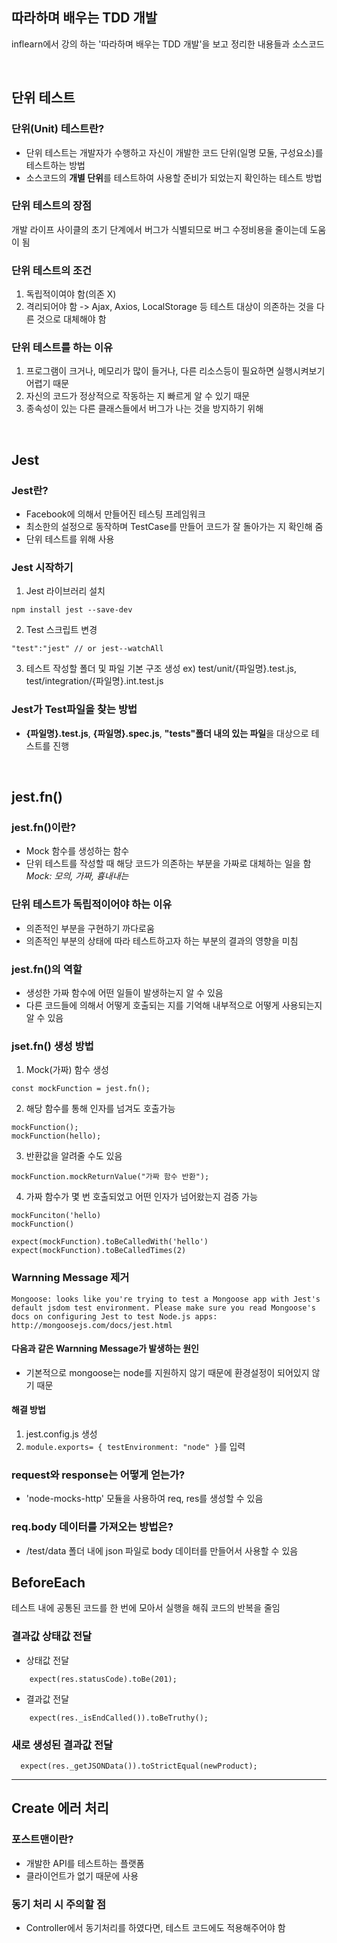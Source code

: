 ## 따라하며 배우는 TDD 개발

inflearn에서 강의 하는 '따라하며 배우는 TDD 개발'을 보고 정리한 내용들과 소스코드

<br/>

## 단위 테스트

### 단위(Unit) 테스트란?

- 단위 테스트는 개발자가 수행하고 자신이 개발한 코드 단위(일명 모둘, 구성요소)를 테스트하는 방법
- 소스코드의 **개별 단위**를 테스트하여 사용할 준비가 되었는지 확인하는 테스트 방법

### 단위 테스트의 장점

개발 라이프 사이클의 초기 단계에서 버그가 식별되므로 버그 수정비용을 줄이는데 도움이 됨

### 단위 테스트의 조건

1. 독립적이여야 함(의존 X)
2. 격리되어야 함 -> Ajax, Axios, LocalStorage 등 테스트 대상이 의존하는 것을 다른 것으로 대체해야 함

### 단위 테스트를 하는 이유

1. 프로그램이 크거나, 메모리가 많이 들거나, 다른 리소스등이 필요하면 실행시켜보기 어렵기 때문
2. 자신의 코드가 정상적으로 작동하는 지 빠르게 알 수 있기 때문
3. 종속성이 있는 다른 클래스들에서 버그가 나는 것을 방지하기 위해

<br/>

## Jest

### Jest란?

- Facebook에 의해서 만들어진 테스팅 프레임워크
- 최소한의 설정으로 동작하며 TestCase를 만들어 코드가 잘 돌아가는 지 확인해 줌
- 단위 테스트를 위해 사용

### Jest 시작하기

1. Jest 라이브러리 설치

```
npm install jest --save-dev
```

2. Test 스크립트 변경

```
"test":"jest" // or jest--watchAll
```

3. 테스트 작성할 폴더 및 파일 기본 구조 생성
   ex) test/unit/{파일명}.test.js, test/integration/{파일명}.int.test.js

### Jest가 Test파일을 찾는 방법

- **{파일명}.test.js**, **{파일명}.spec.js**, **"tests"폴더 내의 있는 파일**을 대상으로 테스트를 진행

<br/>

## jest.fn()

### jest.fn()이란?

- Mock 함수를 생성하는 함수
- 단위 테스트를 작성할 때 해당 코드가 의존하는 부분을 가짜로 대체하는 일을 함
  _Mock: 모의, 가짜, 흉내내는_

### 단위 테스트가 독립적이어야 하는 이유

- 의존적인 부분을 구현하기 까다로움
- 의존적인 부분의 상태에 따라 테스트하고자 하는 부분의 결과의 영향을 미침

### jest.fn()의 역할

- 생성한 가짜 함수에 어떤 일들이 발생하는지 알 수 있음
- 다른 코드들에 의해서 어떻게 호출되는 지를 기억해 내부적으로 어떻게 사용되는지 알 수 있음

### jset.fn() 생성 방법

1. Mock(가짜) 함수 생성

```
const mockFunction = jest.fn();
```

2. 해당 함수를 통해 인자를 넘겨도 호출가능

```
mockFunction();
mockFunction(hello);
```

3. 반환값을 알려줄 수도 있음

```
mockFunction.mockReturnValue("가짜 함수 반환");
```

4. 가짜 함수가 몇 번 호출되었고 어떤 인자가 넘어왔는지 검증 가능

```
mockFunciton('hello)
mockFunction()

expect(mockFunction).toBeCalledWith('hello')
expect(mockFunction).toBeCalledTimes(2)
```

### Warnning Message 제거

```
Mongoose: looks like you're trying to test a Mongoose app with Jest's default jsdom test environment. Please make sure you read Mongoose's docs on configuring Jest to test Node.js apps: http://mongoosejs.com/docs/jest.html
```

#### 다음과 같은 Warnning Message가 발생하는 원인

- 기본적으로 mongoose는 node를 지원하지 않기 때문에 환경설정이 되어있지 않기 때문

#### 해결 방법

1. jest.config.js 생성
2. `module.exports= { testEnvironment: "node" }`를 입력

### request와 response는 어떻게 얻는가?

- 'node-mocks-http' 모듈을 사용하여 req, res를 생성할 수 있음

### req.body 데이터를 가져오는 방법은?

- /test/data 폴더 내에 json 파일로 body 데이터를 만들어서 사용할 수 있음

## BeforeEach

테스트 내에 공통된 코드를 한 번에 모아서 실행을 해줘 코드의 반복을 줄임

### 결과값 상태값 전달

- 상태값 전달

```
    expect(res.statusCode).toBe(201);
```
- 결과값 전달
```
    expect(res._isEndCalled()).toBeTruthy();
```

### 새로 생성된 결과값 전달

```
  expect(res._getJSONData()).toStrictEqual(newProduct);
```

---

## Create 에러 처리

### 포스트맨이란?
- 개발한 API를 테스트하는 플랫폼
- 클라이언트가 없기 때문에 사용

### 동기 처리 시 주의할 점
- Controller에서 동기처리를 하였다면, 테스트 코드에도 적용해주어야 함